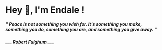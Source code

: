 <h1 title="head"> Hey 👋, I'm Endale !</h1>

**<h5><i>" Peace is not something you wish for. It's something you make, something you do, something you are, and something you give away. "</i></h5>**

*<b>___ Robert Fulghum ___</b>*
